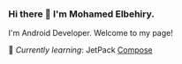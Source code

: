 ### Hi there 👋  I'm Mohamed Elbehiry.
I'm Android Developer. Welcome to my page!

🌱 *Currently learning*: JetPack [Compose](https://developer.android.com/jetpack/compose)



<!--
**Elbehiry/elbehiry** is a ✨ _special_ ✨ repository because its `README.md` (this file) appears on your GitHub profile.

Here are some ideas to get you started:

- 🔭 I’m currently working on ...
- 🌱 I’m currently learning ...
- 👯 I’m looking to collaborate on ...
- 🤔 I’m looking for help with ...
- 💬 Ask me about ...
- 📫 How to reach me: ...
- 😄 Pronouns: ...
- ⚡ Fun fact: ...
-->
